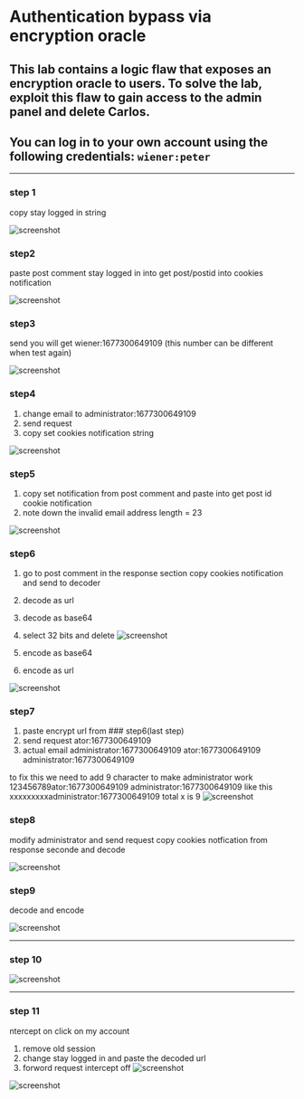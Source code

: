 # Authentication bypass via encryption oracle

## This lab contains a logic flaw that exposes an encryption oracle to users. To solve the lab, exploit this flaw to gain access to the admin panel and delete Carlos.

## You can log in to your own account using the following credentials: `wiener:peter`

---

### step 1

copy stay logged in string

![screenshot](images/lab11_post_comment.jpg)

### step2

paste post comment stay logged in into
get post/postid into cookies notification

![screenshot](images/lab11_get_post.jpg)

### step3

send you will get
wiener:1677300649109 (this number can be different when test again)

![screenshot](images/lab11_wiener_id.jpg)

### step4

1.  change email to administrator:1677300649109
2.  send request
3.  copy set cookies notification string

![screenshot](images/lab11_changes_email.jpg)

### step5

1. copy set notification from post comment and paste into get post id cookie notification
2. note down the invalid email address length = 23

![screenshot](images/lab11_set_cookies_notification.jpg)

### step6

1. go to post comment in the response section copy cookies notification and send to decoder
2. decode as url
3. decode as base64
4. select 32 bits and delete
   ![screenshot](images/lab11_decoder.jpg)

5. encode as base64
6. encode as url

![screenshot](images/lab11_encode.jpg)

### step7

1. paste encrypt url from ### step6(last step)
2. send request ator:1677300649109
3. actual email administrator:1677300649109
   ator:1677300649109
   administrator:1677300649109

to fix this we need to add 9 character to make administrator work
123456789ator:1677300649109
administrator:1677300649109
like this
xxxxxxxxxadministrator:1677300649109
total x is 9
![screenshot](images/lab11_encrypt_cookies_request.jpg)

### step8

modify administrator and send request copy cookies notfication from response seconde and decode

![screenshot](images/lab11_add_9_words_into_administrator.jpg)

### step9

decode and encode

![screenshot](images/lab11_decode_encode_again.jpg)

---

### step 10

![screenshot](images/lab11_adminstrator.jpg)

---

### step 11

ntercept on
click on my account

1. remove old session
2. change stay logged in and paste the decoded url
3. forword request intercept off
   ![screenshot](images/lab11_intercept_home_request.jpg)

![screenshot](images/lab11_admin_panel.jpg)
